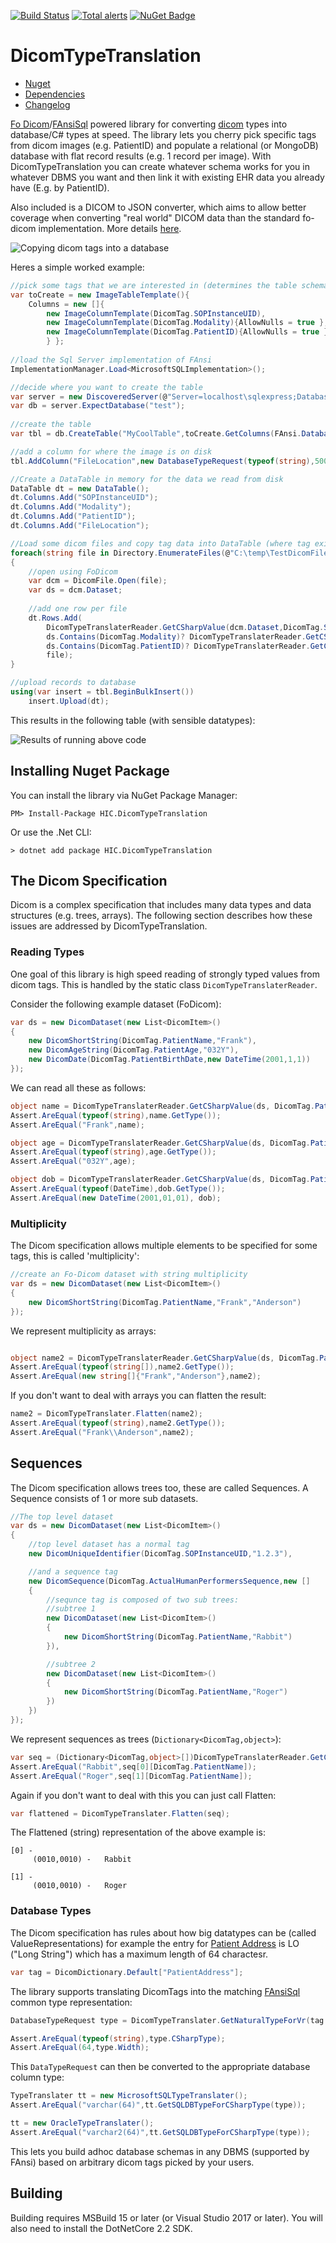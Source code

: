 
[![Build Status](https://travis-ci.com/HicServices/DicomTypeTranslation.svg?branch=master)](https://travis-ci.com/HicServices/DicomTypeTranslation) [![Total alerts](https://img.shields.io/lgtm/alerts/g/HicServices/DicomTypeTranslation.svg?logo=lgtm&logoWidth=18)](https://lgtm.com/projects/g/HicServices/DicomTypeTranslation/alerts/) [![NuGet Badge](https://buildstats.info/nuget/HIC.DicomTypeTranslation)](https://buildstats.info/nuget/HIC.DicomTypeTranslation)

# DicomTypeTranslation

- [Nuget](https://www.nuget.org/packages/HIC.DicomTypeTranslation/)
- [Dependencies](./Packages.md)
- [Changelog](./CHANGELOG.md)


[Fo Dicom](https://github.com/fo-dicom/fo-dicom)/[FAnsiSql](https://github.com/HicServices/FAnsiSql) powered library for converting [dicom](https://www.dicomlibrary.com/dicom/) types into database/C# types at speed. The library lets you cherry pick specific tags from dicom images (e.g. PatientID) and populate a relational (or MongoDB) database with flat record results (e.g. 1 record per image). With DicomTypeTranslation you can create whatever schema works for you in whatever DBMS you want and then link it with existing EHR data you already have (E.g. by PatientID).

Also included is a DICOM to JSON converter, which aims to allow better coverage when converting "real world" DICOM data than the standard fo-dicom implementation. More details [here](docs/JsonDicomConverters.md).

![Copying dicom tags into a database](docs/images/LibraryPurpose.png "What we do, take dicom tags and put them in a database")

Heres a simple worked example:

```csharp
//pick some tags that we are interested in (determines the table schema created)
var toCreate = new ImageTableTemplate(){
    Columns = new []{
        new ImageColumnTemplate(DicomTag.SOPInstanceUID),
        new ImageColumnTemplate(DicomTag.Modality){AllowNulls = true },
        new ImageColumnTemplate(DicomTag.PatientID){AllowNulls = true }
        } };
            
//load the Sql Server implementation of FAnsi
ImplementationManager.Load<MicrosoftSQLImplementation>();

//decide where you want to create the table
var server = new DiscoveredServer(@"Server=localhost\sqlexpress;Database=test;Integrated Security=true;",FAnsi.DatabaseType.MicrosoftSQLServer);
var db = server.ExpectDatabase("test");
            
//create the table
var tbl = db.CreateTable("MyCoolTable",toCreate.GetColumns(FAnsi.DatabaseType.MicrosoftSQLServer));

//add a column for where the image is on disk
tbl.AddColumn("FileLocation",new DatabaseTypeRequest(typeof(string),500),true,500);

//Create a DataTable in memory for the data we read from disk
DataTable dt = new DataTable();
dt.Columns.Add("SOPInstanceUID");
dt.Columns.Add("Modality");
dt.Columns.Add("PatientID");
dt.Columns.Add("FileLocation");

//Load some dicom files and copy tag data into DataTable (where tag exists)
foreach(string file in Directory.EnumerateFiles(@"C:\temp\TestDicomFiles","*.dcm", SearchOption.AllDirectories))
{
    //open using FoDicom
    var dcm = DicomFile.Open(file);
    var ds = dcm.Dataset;
             
    //add one row per file
    dt.Rows.Add(
        DicomTypeTranslaterReader.GetCSharpValue(dcm.Dataset,DicomTag.SOPInstanceUID),
        ds.Contains(DicomTag.Modality)? DicomTypeTranslaterReader.GetCSharpValue(dcm.Dataset,DicomTag.Modality):DBNull.Value,
        ds.Contains(DicomTag.PatientID)? DicomTypeTranslaterReader.GetCSharpValue(dcm.Dataset,DicomTag.PatientID):DBNull.Value,
        file);
}

//upload records to database
using(var insert = tbl.BeginBulkInsert())
    insert.Upload(dt);
```

This results in the following table (with sensible datatypes):

![Results of running above code](docs/images/ExampleTable.png "Results of running the above code, a table with all tags populated")

## Installing Nuget Package

You can install the library via NuGet Package Manager:
```
PM> Install-Package HIC.DicomTypeTranslation
```

Or use the .Net CLI:

```
> dotnet add package HIC.DicomTypeTranslation
```

## The Dicom Specification
Dicom is a complex specification that includes many data types and data structures (e.g. trees, arrays).  The following section describes how these issues are addressed by DicomTypeTranslation.

### Reading Types

One goal of this library is high speed reading of strongly typed values from dicom tags.  This is handled by the static class `DicomTypeTranslaterReader`.

Consider the following example dataset (FoDicom):

```csharp
var ds = new DicomDataset(new List<DicomItem>()
{
    new DicomShortString(DicomTag.PatientName,"Frank"),
    new DicomAgeString(DicomTag.PatientAge,"032Y"),
    new DicomDate(DicomTag.PatientBirthDate,new DateTime(2001,1,1))
});
```

We can read all these as follows:

```csharp
object name = DicomTypeTranslaterReader.GetCSharpValue(ds, DicomTag.PatientName);
Assert.AreEqual(typeof(string),name.GetType());
Assert.AreEqual("Frank",name);

object age = DicomTypeTranslaterReader.GetCSharpValue(ds, DicomTag.PatientAge);
Assert.AreEqual(typeof(string),age.GetType());
Assert.AreEqual("032Y",age);

object dob = DicomTypeTranslaterReader.GetCSharpValue(ds, DicomTag.PatientBirthDate);
Assert.AreEqual(typeof(DateTime),dob.GetType());
Assert.AreEqual(new DateTime(2001,01,01), dob);
```

### Multiplicity

The Dicom specification allows multiple elements to be specified for some tags, this is called 'multiplicity':

```csharp
//create an Fo-Dicom dataset with string multiplicity
var ds = new DicomDataset(new List<DicomItem>()
{
    new DicomShortString(DicomTag.PatientName,"Frank","Anderson")
});
```

We represent multiplicity as arrays:

```csharp

object name2 = DicomTypeTranslaterReader.GetCSharpValue(ds, DicomTag.PatientName);
Assert.AreEqual(typeof(string[]),name2.GetType());
Assert.AreEqual(new string[]{"Frank","Anderson"},name2);
```

If you don't want to deal with arrays you can flatten the result:

```csharp
name2 = DicomTypeTranslater.Flatten(name2);
Assert.AreEqual(typeof(string),name2.GetType());
Assert.AreEqual("Frank\\Anderson",name2);
```

## Sequences

The Dicom specification allows trees too, these are called Sequences.  A Sequence consists of 1 or more sub datasets.

```csharp
//The top level dataset
var ds = new DicomDataset(new List<DicomItem>()
{
    //top level dataset has a normal tag
    new DicomUniqueIdentifier(DicomTag.SOPInstanceUID,"1.2.3"), 

    //and a sequence tag
    new DicomSequence(DicomTag.ActualHumanPerformersSequence,new []
    {
        //sequnce tag is composed of two sub trees:
        //subtree 1
        new DicomDataset(new List<DicomItem>()
        {
            new DicomShortString(DicomTag.PatientName,"Rabbit")
        }), 

        //subtree 2
        new DicomDataset(new List<DicomItem>()
        {
            new DicomShortString(DicomTag.PatientName,"Roger")
        })
    })
});
```

We represent sequences as trees (`Dictionary<DicomTag,object>`):

```csharp
var seq = (Dictionary<DicomTag,object>[])DicomTypeTranslaterReader.GetCSharpValue(ds, DicomTag.ActualHumanPerformersSequence);
Assert.AreEqual("Rabbit",seq[0][DicomTag.PatientName]);
Assert.AreEqual("Roger",seq[1][DicomTag.PatientName]);
```

Again if you don't want to deal with this you can just call Flatten:

```csharp
var flattened = DicomTypeTranslater.Flatten(seq);
```

The Flattened (string) representation of the above example is:
```
[0] - 
 	 (0010,0010) - 	 Rabbit

[1] - 
 	 (0010,0010) - 	 Roger
```

### Database Types

The Dicom specification has rules about how big datatypes can be (called ValueRepresentations) for example the entry for [Patient Address](http://northstar-www.dartmouth.edu/doc/idl/html_6.2/DICOM_Attributes.html) is LO ("Long String") which has a maximum length of 64 charactesr.

```csharp
var tag = DicomDictionary.Default["PatientAddress"];            
```

The library supports translating DicomTags into the matching [FAnsiSql](https://github.com/HicServices/FAnsiSql) common type representation:

```csharp
DatabaseTypeRequest type = DicomTypeTranslater.GetNaturalTypeForVr(tag.DictionaryEntry.ValueRepresentations,tag.DictionaryEntry.ValueMultiplicity);

Assert.AreEqual(typeof(string),type.CSharpType);
Assert.AreEqual(64,type.Width);
```

This `DataTypeRequest` can then be converted to the appropriate database column type:

```csharp
TypeTranslater tt = new MicrosoftSQLTypeTranslater();
Assert.AreEqual("varchar(64)",tt.GetSQLDBTypeForCSharpType(type));

tt = new OracleTypeTranslater();
Assert.AreEqual("varchar2(64)",tt.GetSQLDBTypeForCSharpType(type));
```

This lets you build adhoc database schemas in any DBMS (supported by FAnsi) based on arbitrary dicom tags picked by your users.

## Building

Building requires MSBuild 15 or later (or Visual Studio 2017 or later).  You will also need to install the DotNetCore 2.2 SDK.
